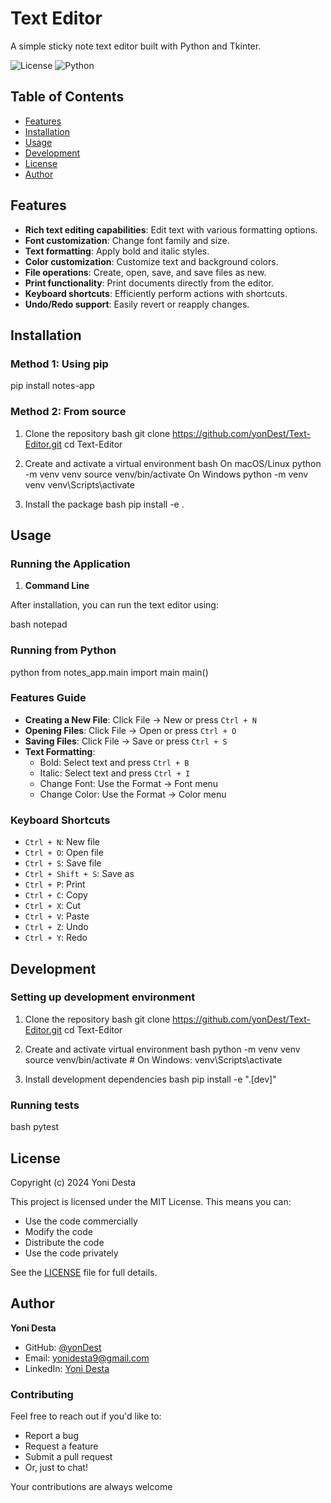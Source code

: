 # Text Editor

A simple sticky note text editor built with Python and Tkinter.

![License](https://img.shields.io/badge/license-MIT-blue.svg)
![Python](https://img.shields.io/badge/python-3.6%2B-blue)

## Table of Contents
- [Features](#features)
- [Installation](#installation)
- [Usage](#usage)
- [Development](#development)
- [License](#license)
- [Author](#author)

## Features

- **Rich text editing capabilities**: Edit text with various formatting options.
- **Font customization**: Change font family and size.
- **Text formatting**: Apply bold and italic styles.
- **Color customization**: Customize text and background colors.
- **File operations**: Create, open, save, and save files as new.
- **Print functionality**: Print documents directly from the editor.
- **Keyboard shortcuts**: Efficiently perform actions with shortcuts.
- **Undo/Redo support**: Easily revert or reapply changes.

## Installation

### Method 1: Using pip

pip install notes-app


### Method 2: From source

1. Clone the repository
bash
git clone https://github.com/yonDest/Text-Editor.git
cd Text-Editor

2. Create and activate a virtual environment
bash
On macOS/Linux
python -m venv venv
source venv/bin/activate
On Windows
python -m venv venv
venv\Scripts\activate


3. Install the package
bash
pip install -e .


## Usage

### Running the Application

1. **Command Line**

After installation, you can run the text editor using:

bash
notepad


### Running from Python

python
from notes_app.main import main
main()


### Features Guide

- **Creating a New File**: Click File → New or press `Ctrl + N`
- **Opening Files**: Click File → Open or press `Ctrl + O`
- **Saving Files**: Click File → Save or press `Ctrl + S`
- **Text Formatting**:
  - Bold: Select text and press `Ctrl + B`
  - Italic: Select text and press `Ctrl + I`
  - Change Font: Use the Format → Font menu
  - Change Color: Use the Format → Color menu

### Keyboard Shortcuts
- `Ctrl + N`: New file
- `Ctrl + O`: Open file
- `Ctrl + S`: Save file
- `Ctrl + Shift + S`: Save as
- `Ctrl + P`: Print
- `Ctrl + C`: Copy
- `Ctrl + X`: Cut
- `Ctrl + V`: Paste
- `Ctrl + Z`: Undo
- `Ctrl + Y`: Redo

## Development

### Setting up development environment

1. Clone the repository
bash
git clone https://github.com/yonDest/Text-Editor.git
cd Text-Editor

2. Create and activate virtual environment
bash
python -m venv venv
source venv/bin/activate # On Windows: venv\Scripts\activate


3. Install development dependencies
bash
pip install -e ".[dev]"


### Running tests
bash
pytest


## License

Copyright (c) 2024 Yoni Desta

This project is licensed under the MIT License. This means you can:
- Use the code commercially
- Modify the code
- Distribute the code
- Use the code privately

See the [LICENSE](LICENSE) file for full details.

## Author

**Yoni Desta**
- GitHub: [@yonDest](https://github.com/yonDest)
- Email: yonidesta9@gmail.com
- LinkedIn: [Yoni Desta](https://linkedin.com/in/your-linkedin) <!-- Add your LinkedIn profile if you want -->

### Contributing
Feel free to reach out if you'd like to:
- Report a bug
- Request a feature
- Submit a pull request
- Or, just to chat!

Your contributions are always welcome

